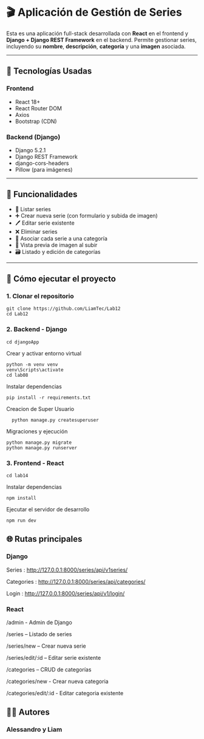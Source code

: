 # 🎬 Aplicación de Gestión de Series

Esta es una aplicación full-stack desarrollada con **React** en el frontend y **Django + Django REST Framework** en el backend. Permite gestionar series, incluyendo su **nombre**, **descripción**, **categoría** y una **imagen** asociada.

---

## 🚀 Tecnologías Usadas

### Frontend
- React 18+
- React Router DOM
- Axios
- Bootstrap (CDN)

### Backend (Django)
- Django 5.2.1
- Django REST Framework
- django-cors-headers
- Pillow (para imágenes)

---

## 🧰 Funcionalidades

- 📄 Listar series
- ➕ Crear nueva serie (con formulario y subida de imagen)
- 🖊️ Editar serie existente
- ❌ Eliminar series
- 📂 Asociar cada serie a una categoría
- 📸 Vista previa de imagen al subir
- 🗃️ Listado y edición de categorías

---

## 🚀 Cómo ejecutar el proyecto

### 1. Clonar el repositorio

    git clone https://github.com/LiamTec/Lab12
    cd Lab12

### 2. Backend - Django
  
    cd djangoApp

  Crear y activar entorno virtual
  
    python -m venv venv
    venv\Scripts\activate
    cd lab08
  
  Instalar dependencias
  
    pip install -r requirements.txt

  Creacion de Super Usuario 

      python manage.py createsuperuser
  
  Migraciones y ejecución
  
    python manage.py migrate
    python manage.py runserver
    
### 3. Frontend - React

    cd lab14

  Instalar dependencias
  
    npm install
  
  Ejecutar el servidor de desarrollo
  
    npm run dev
    
##  🌐 Rutas principales

  ### Django

  Series : http://127.0.0.1:8000/series/api/v1series/

  Categories : http://127.0.0.1:8000/series/api/categories/

  Login : http://127.0.0.1:8000/series/api/v1/login/
  
  ### React

  /admin - Admin de Django 
  
  /series – Listado de series
  
  /series/new – Crear nueva serie
  
  /series/edit/:id – Editar serie existente
  
  /categories – CRUD de categorías

  /categories/new - Crear nueva categoria

  /categories/edit/:id - Editar categoria existente

## 👨‍💻 Autores

  ### Alessandro y Liam 
